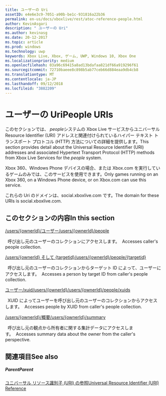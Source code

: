 ```yaml
---
title: ユーザーの Uri
assetID: e4e6e3c9-7051-a90b-be1c-931816a22b36
permalink: en-us/docs/xboxlive/rest/atoc-reference-people.html
author: KevinAsgari
description: " ユーザーの Uri"
ms.author: kevinasg
ms.date: 20-12-2017
ms.topic: article
ms.prod: windows
ms.technology: uwp
keywords: Xbox Live, Xbox, ゲーム, UWP, Windows 10, Xbox One
ms.localizationpriority: medium
ms.openlocfilehash: 03a96c69415a8ad13bdafaa821df66a919296f61
ms.sourcegitcommit: 72710baeee8c898b5ab77ceb66d884eaa9db4cb8
ms.translationtype: MT
ms.contentlocale: ja-JP
ms.lasthandoff: 09/12/2018
ms.locfileid: "3882209"
---
```

# <a name="people-uris"></a><span data-ttu-id="26351-104">ユーザーの Uri</span><span class="sxs-lookup"><span data-stu-id="26351-104">People URIs</span></span>
 
<span data-ttu-id="26351-105">このセクションでは、 *people*システムの Xbox Live サービスからユニバーサル Resource Identifier (URI) アドレスと関連付けられているハイパー テキスト トランスポート プロトコル (HTTP) 方法についての詳細を提供します。</span><span class="sxs-lookup"><span data-stu-id="26351-105">This section provides detail about the Universal Resource Identifier (URI) addresses and associated Hypertext Transport Protocol (HTTP) methods from Xbox Live Services for the *people* system.</span></span>
 
<span data-ttu-id="26351-106">Xbox 360、Windows Phone デバイスの場合、または Xbox.com を実行しているゲームのみでは、このサービスを使用できます。</span><span class="sxs-lookup"><span data-stu-id="26351-106">Only games running on an Xbox 360, on a Windows Phone device, or on Xbox.com can use this service.</span></span>
 
<span data-ttu-id="26351-107">これらの Uri のドメインは、social.xboxlive.com です。</span><span class="sxs-lookup"><span data-stu-id="26351-107">The domain for these URIs is social.xboxlive.com.</span></span>
 
<a id="ID4EPB"></a>

 
## <a name="in-this-section"></a><span data-ttu-id="26351-108">このセクションの内容</span><span class="sxs-lookup"><span data-stu-id="26351-108">In this section</span></span>

[<span data-ttu-id="26351-109">/users/{ownerId}/ユーザー</span><span class="sxs-lookup"><span data-stu-id="26351-109">/users/{ownerId}/people</span></span>](uri-usersowneridpeople.md)

<span data-ttu-id="26351-110">&nbsp;&nbsp;呼び出し元のユーザーのコレクションにアクセスします。</span><span class="sxs-lookup"><span data-stu-id="26351-110">&nbsp;&nbsp;Accesses caller's people collection.</span></span>

[<span data-ttu-id="26351-111">/users/{ownerId} そして {targetid}</span><span class="sxs-lookup"><span data-stu-id="26351-111">/users/{ownerId}/people/{targetid}</span></span>](uri-usersowneridpeopletargetid.md)

<span data-ttu-id="26351-112">&nbsp;&nbsp;呼び出し元のユーザーのコレクションからターゲット ID によって、ユーザーにアクセスします。</span><span class="sxs-lookup"><span data-stu-id="26351-112">&nbsp;&nbsp;Accesses a person by target ID from caller's people collection.</span></span>

[<span data-ttu-id="26351-113">ユーザー/xuid/users/{ownerId}</span><span class="sxs-lookup"><span data-stu-id="26351-113">/users/{ownerId}/people/xuids</span></span>](uri-usersowneridpeoplexuids.md)

<span data-ttu-id="26351-114">&nbsp;&nbsp;XUID によってユーザーを呼び出し元のユーザーのコレクションからアクセスします。</span><span class="sxs-lookup"><span data-stu-id="26351-114">&nbsp;&nbsp;Accesses people by XUID from caller's people collection.</span></span>

[<span data-ttu-id="26351-115">/users/{ownerId}/概要</span><span class="sxs-lookup"><span data-stu-id="26351-115">/users/{ownerId}/summary</span></span>](uri-usersowneridsummary.md)

<span data-ttu-id="26351-116">&nbsp;&nbsp;呼び出し元の観点から所有者に関する集計データにアクセスします。</span><span class="sxs-lookup"><span data-stu-id="26351-116">&nbsp;&nbsp;Accesses summary data about the owner from the caller's perspective.</span></span>
 
<a id="ID4E5B"></a>

 
## <a name="see-also"></a><span data-ttu-id="26351-117">関連項目</span><span class="sxs-lookup"><span data-stu-id="26351-117">See also</span></span>
 
<a id="ID4EAC"></a>

 
##### <a name="parent"></a><span data-ttu-id="26351-118">Parent</span><span class="sxs-lookup"><span data-stu-id="26351-118">Parent</span></span> 

[<span data-ttu-id="26351-119">ユニバーサル リソース識別子 (URI) の参照</span><span class="sxs-lookup"><span data-stu-id="26351-119">Universal Resource Identifier (URI) Reference</span></span>](../atoc-xboxlivews-reference-uris.md)

   